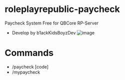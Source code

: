 # roleplayrepublic-paycheck
Paycheck System Free for QBCore RP-Server
- Develop by b1ackKidsBoyzDev
![image](https://i.postimg.cc/nzLrgdcL/7456456.png)

# Commands
- /paycheck [code]
- /mypaycheck 

